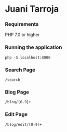 # Juani Tarroja

### Requirements
PHP 7.0 or higher

### Running the application
`php -S localhost:8000`

### Search Page
`/search`

### Blog Page
`/blog/[0-9]+`

### Edit Page
`/blog/edit/[0-9]+`